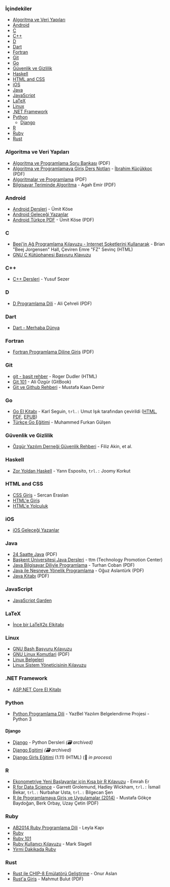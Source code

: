 ### İçindekiler

* [Algoritma ve Veri Yapıları](#algoritma-ve-veri-yapilari)
* [Android](#android)
* [C](#c)
* [C++](#cpp)
* [D](#d)
* [Dart](#dart)
* [Fortran](#fortran)
* [Git](#git)
* [Go](#go)
* [Güvenlik ve Gizlilik](#guvenlik-ve-gizlilik)
* [Haskell](#haskell)
* [HTML and CSS](#html-and-css)
* [iOS](#ios)
* [Java](#java)
* [JavaScript](#javascript)
* [LaTeX](#latex)
* [Linux](#linux)
* [.NET Framework](#net-framework)
* [Python](#python)
    * [Django](#django)
* [R](#r)
* [Ruby](#ruby)
* [Rust](#rust)


### Algoritma ve Veri Yapıları

* [Algoritma ve Programlama Soru Bankası](https://ia601404.us.archive.org/34/items/algoritma-ve-programlama-soru-bankasi/algoritma-ve-programlama-soru-bankas%C4%B1.pdf) (PDF)
* [Algoritma ve Programlamaya Giriş Ders Notları](https://ia601404.us.archive.org/12/items/algoritma-ve-programlamaya-giris-ders-notlari/Algoritma%20ve%20Programlamaya%20Giri%C5%9F%20Ders%20Notlar%C4%B1.pdf) - [İbrahim Küçükkoç](http://ikucukkoc.baun.edu.tr) (PDF)
* [Algoritmalar ve Programlama](https://ia601408.us.archive.org/31/items/algoritmalar-ve-programlama/Algoritmalar%20ve%20Programlama.pdf) (PDF)
* [Bilgisayar Teriminde Algoritma](https://ia601504.us.archive.org/20/items/bilgisayar-teriminde-algoritma/Bilgisayar%20Teriminde%20Algoritma.pdf) - Agah Emir (PDF)


### Android

* [Android Dersleri](https://umiitkose.com/android) - Ümit Köse
* [Android Geleceği Yazanlar](https://gelecegiyazanlar.turkcell.com.tr/konu/android)
* [Android Türkçe PDF](http://umiitkose.com/wp-content/uploads/2015/08/AndroidStudio.pdf) - Ümit Köse (PDF)


### C

* [Beej'in Ağ Programlama Kılavuzu - Internet Soketlerini Kullanarak](http://www.belgeler.org/bgnet/bgnet.html) - Brian "Beej Jorgensen" Hall, Çeviren Emre "FZ" Sevinç (HTML)
* [GNU C Kütüphanesi Basvuru Klavuzu](http://www.belgeler.org/glibc/glibc.html)


### <a id="cpp"></a>C++

* [C++ Dersleri](https://www.yusufsezer.com.tr/cpp-dersleri/) - Yusuf Sezer


### D

* [D Programlama Dili](https://www.ddili.org/ders/d/D_Programlama_Dili.pdf) - Ali Çehreli (PDF)


### Dart

* [Dart - Merhaba Dünya](https://www.dartogreniyorum.blogspot.com.tr/2013/03/yeniden-dart.html?view=sidebar)


### Fortran

* [Fortran Programlama Diline Giriş](http://dosyalar.ersoykardesler.net/yayinlar/Fortran_Programlama_Diline_Giris.pdf) (PDF)


### Git

* [git - basit rehber](https://rogerdudler.github.io/git-guide/index.tr.html) - Roger Dudler (HTML)
* [Git 101](https://aliozgur.gitbooks.io/git101/) - Ali Özgür (GitBook)
* [Git ve Github Rehberi](https://github.com/mkdemir/Git_ve_Github_Rehberi) - Mustafa Kaan Demir


### Go

* [Go El Kitabı](https://www.github.com/umutphp/the-little-go-book) - Karl Seguin, `trl.:` Umut Işık tarafından çevirildi ([HTML](https://github.com/umutphp/the-little-go-book/blob/master/tr/go.md), [PDF](https://github.com/umutphp/the-little-go-book/releases/download/v07/the-little-go-book-tr.pdf), [EPUB](https://github.com/umutphp/the-little-go-book/releases/download/v07/the-little-go-book-tr.epub))
* [Türkçe Go Eğitimi](https://github.com/Furkan-Gulsen/turkce-go-egitimi) - Muhammed Furkan Gülşen


### Güvenlik ve Gizlilik

* [Özgür Yazılım Derneği Güvenlik Rehberi](https://guvenlik.oyd.org.tr) - Filiz Akin, et al.


### Haskell

* [Zor Yoldan Haskell](https://github.com/joom/zor-yoldan-haskell) - Yann Esposito,  `trl.:` Joomy Korkut


### HTML and CSS

* [CSS Giriş](http://sercaneraslan.com/css/) - Sercan Eraslan
* [HTML'e Giriş](http://www.htmldersleri.org)
* [HTML'e Yolculuk](https://www.github.com/paufsc/journey-to-html)


### iOS

* [iOS Geleceği Yazanlar](https://gelecegiyazanlar.turkcell.com.tr/konu/ios)


### Java

* [24 Saatte Java](https://ia601505.us.archive.org/23/items/24-saatte-java/24-saatte-java-turkce.pdf) (PDF)
* [Başkent Üniversitesi Java Dersleri](http://www.baskent.edu.tr/~tkaracay/etudio/ders/prg/java/java_ndx.html) - ttm (Technology Promotion Center)
* [Java Bilgisayar Diliyle Programlama](http://www.turhancoban.com/kitap/JAVA%20B%C4%B0LG%C4%B0SAYAR%20D%C4%B0L%C4%B0YLE%20PROGRAMLAMA.pdf) - Turhan Coban (PDF)
* [Java ile Nesneye Yönelik Programlama](https://ia801507.us.archive.org/12/items/java-ile-nesneye-yonelik-programlama/Java%20ile%20Nesneye%20Y%C3%B6nelik%20Programlama.pdf) - Oğuz Aslantürk (PDF)
* [Java Kitabı](https://ia601503.us.archive.org/27/items/java-kitabi/java-kitabi.pdf) (PDF)


### JavaScript

* [JavaScript Garden](http://bonsaiden.github.io/JavaScript-Garden/tr)


### LaTeX

* [İnce bir LaTeX2ε Elkitabı](http://www.ctan.org/tex-archive/info/lshort/turkish)


### Linux

* [GNU Bash Başvuru Kılavuzu](http://www.belgeler.org/bashref/bashref.html)
* [GNU Linux Komutlari](https://www.fullportal.org/GNULINUX/Komutlar/GNULINUXKOMUTLAR.pdf) (PDF)
* [Linux Belgeleri](http://www.belgeler.org/howto/howtos.html)
* [Linux Sistem Yöneticisinin Kılavuzu](http://www.belgeler.org/sag/sag.html)


### .NET Framework

* [ASP.NET Core El Kitabı](https://sahin.gitbook.io/asp-net-core-el-kitab)


### Python

* [Python Programlama Dili](https://python-istihza.yazbel.com) - YazBel Yazılım Belgelendirme Projesi - Python 3


#### Django

* [Django](https://web.archive.org/web/20210302105925/https://www.pythondersleri.com/p/django-egitim-serisi.html) - Python Dersleri *(:card_file_box: archived)*
* [Django Egitimi](https://web.archive.org/web/20210802025720/https://gokmengorgen.net/django-notes/) *(:card_file_box: archived)*
* [Django Girls Eğitimi](https://tutorial.djangogirls.org/tr) (1.11) (HTML) (:construction: *in process*)


### R

* [Ekonometriye Yeni Başlayanlar için Kısa bir R Kılavuzu](https://www.github.com/emraher/eybkbrk) - Emrah Er
* [R for Data Science](http://tr.r4ds.hadley.nz) - Garrett Grolemund, Hadley Wickham, `trl.:` İsmail Bekar, `trl.:` Nurbahar Usta, `trl.:` Bilgecan Şen
* [R ile Programlamaya Giriş ve Uygulamalar (2014)](http://inet-tr.org.tr/inetconf19/sunum/16.pdf) - Mustafa Gökçe Baydoğan, Berk Orbay, Uzay Çetin (PDF)


### Ruby

* [AB2014 Ruby Programlama Dili](https://github.com/leylaKapi/AB2014-Ruby-Programlama-Dili/blob/master/Ruby_AB2014.md) - Leyla Kapı
* [Ruby](https://www.ruby-lang.org/tr)
* [Ruby 101](https://www.gitbook.com/book/vigo/ruby-101/details)
* [Ruby Kullanıcı Kılavuzu](http://www.belgeler.org/uygulamalar/ruby/ruby-ug.html) - Mark Slagell
* [Yirmi Dakikada Ruby](https://www.ruby-lang.org/tr/documentation/quickstart)


### Rust

* [Rust ile CHIP-8 Emülatörü Geliştirme](https://onur.github.io/chip8) - Onur Aslan
* [Rust'a Giriş](https://github.s3.amazonaws.com/downloads/vertexclique/vertexclique.github.io/Rusta-Giris-v1.pdf) - Mahmut Bulut (PDF)
